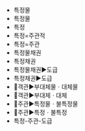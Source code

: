 - 특정물
- 특정물
- 특정
- 특정=주관적
- 특정=주관
- 특정물채권
- 특정채권
- 특정물채권▶️도급
- 특정채권▶️도급
- 📌객관▶️부대체물ㆍ대체물
- 📌객관▶️부대체ㆍ대체
- 📌주관▶️특정물ㆍ불특정물
- 📌주관▶️특정ㆍ불특정
- 특정-주관-도급